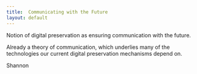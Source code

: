 ```yaml
---
title:  Communicating with the Future
layout: default
---
```


Notion of digital preservation as ensuring communication with the future.

Already a theory of communication, which underlies many of the technologies our current digital preservation mechanisms depend on.

Shannon

